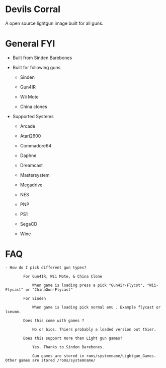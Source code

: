 # Devils Corral

A open source lightgun image built for all guns.

# General FYI

- Built from Sinden Barebones

- Built for following guns

    - Sinden
    
    - Gun4IR
    
    - Wii Mote
    
    - China clones
    
    
- Supported Systems
    - Arcade
    
    - Atari2600
    
    - Commadore64
    
    - Daphne

    - Dreamcast
    
    - Mastersystem
    
    - Megadrive
    
    - NES

    - PNP
    
    - PS1
    
    - SegaCD
    
    - Wine 
       

   
# FAQ

    - How do I pick different gun types?
    
            For Gun4IR, Wii Mote, & China Clone
    
                When game is loading press a pick "Gun4ir-Flycst", "Wii-Flycast" or "ChinaGun-Flycast"
            
            For Sinden
            
                When game is loading pick normal emu . Example flycast or lceumm. 
                
            Does this come with games ?
            
                No or bios. Thiers probably a loaded version out thier.
                
            Does this support more than Light gun games? 
            
                Yes. Thanks to Sinden Barebones. 
                
                Gun games are stored in roms/systemname/Lightgun_Games. Other games are stored /roms/systemname/
                
            
            
           
